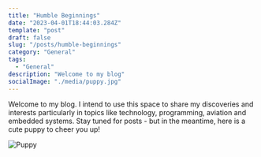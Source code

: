 ```yaml
---
title: "Humble Beginnings"
date: "2023-04-01T18:44:03.284Z"
template: "post"
draft: false
slug: "/posts/humble-beginnings"
category: "General"
tags:
  - "General"
description: "Welcome to my blog"
socialImage: "./media/puppy.jpg"
---
```


Welcome to my blog. I intend to use this space to share my discoveries and interests particularly in topics like technology, programming, aviation and embedded systems. Stay tuned for posts - but in the meantime, here is a cute puppy to cheer you up!

![Puppy](/media/puppy.jpg)

